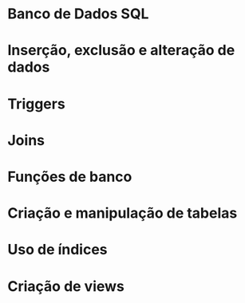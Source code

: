 # Banco de Dados SQL

# Inserção, exclusão e alteração de dados
# Triggers
# Joins
# Funções de banco
# Criação e manipulação de tabelas
# Uso de índices
# Criação de views

